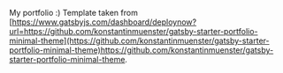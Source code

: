 My portfolio :) Template taken from [https://www.gatsbyjs.com/dashboard/deploynow?url=https://github.com/konstantinmuenster/gatsby-starter-portfolio-minimal-theme](https://github.com/konstantinmuenster/gatsby-starter-portfolio-minimal-theme)https://github.com/konstantinmuenster/gatsby-starter-portfolio-minimal-theme.
